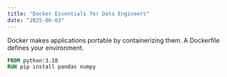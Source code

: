 ```yaml
---
title: "Docker Essentials for Data Engineers"
date: "2025-06-03"
---
```

Docker makes applications portable by containerizing them. A Dockerfile defines your environment.

```Dockerfile
FROM python:3.10
RUN pip install pandas numpy